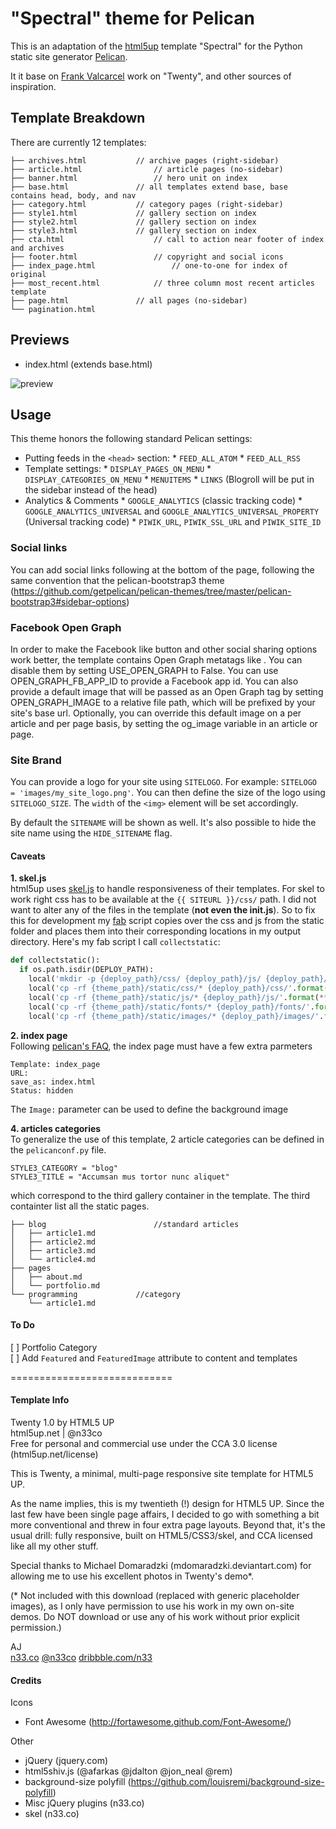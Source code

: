 "Spectral" theme for Pelican
===================================
This is an adaptation of the [html5up](html5up.net) template "Spectral" for the Python static site generator [Pelican](http://docs.getpelican.com/).

It it base on [Frank Valcarcel](http://frankvalcarcel.com) work on "Twenty", and other sources of inspiration.


## Template Breakdown

There are currently 12 templates:
```
├── archives.html 			// archive pages (right-sidebar)
├── article.html 				// article pages (no-sidebar)
├── banner.html 				// hero unit on index
├── base.html 				// all templates extend base, base contains head, body, and nav
├── category.html 			// category pages (right-sidebar)
├── style1.html 			// gallery section on index
├── style2.html 			// gallery section on index
├── style3.html 			// gallery section on index
├── cta.html 					// call to action near footer of index and archives
├── footer.html 				// copyright and social icons
├── index_page.html 				// one-to-one for index of original
├── most_recent.html 			// three column most recent articles template
├── page.html 				// all pages (no-sidebar)
└── pagination.html
```

## Previews
 - index.html (extends base.html)

![preview](preview.png "preview")

## Usage

This theme honors the following standard Pelican settings:

* Putting feeds in the `<head>` section:
        * `FEED_ALL_ATOM`
        * `FEED_ALL_RSS`
* Template settings:
        * `DISPLAY_PAGES_ON_MENU`
        * `DISPLAY_CATEGORIES_ON_MENU`
        * `MENUITEMS`
        * `LINKS` (Blogroll will be put in the sidebar instead of the head)
* Analytics & Comments
        * `GOOGLE_ANALYTICS` (classic tracking code)
        * `GOOGLE_ANALYTICS_UNIVERSAL` and `GOOGLE_ANALYTICS_UNIVERSAL_PROPERTY` (Universal tracking code)
        * `PIWIK_URL`, `PIWIK_SSL_URL` and `PIWIK_SITE_ID`

### Social links
You can add social links following at the bottom of the page, following the same convention that the pelican-bootstrap3 theme (https://github.com/getpelican/pelican-themes/tree/master/pelican-bootstrap3#sidebar-options)

### Facebook Open Graph

In order to make the Facebook like button and other social sharing options work better, the template contains Open Graph metatags like <meta property="og:type" content="article"/>. You can disable them by setting USE_OPEN_GRAPH to False. You can use OPEN_GRAPH_FB_APP_ID to provide a Facebook app id. You can also provide a default image that will be passed as an Open Graph tag by setting OPEN_GRAPH_IMAGE to a relative file path, which will be prefixed by your site's base url. Optionally, you can override this default image on a per article and per page basis, by setting the og_image variable in an article or page.


### Site Brand

You can provide a logo for your site using `SITELOGO`. For example: `SITELOGO =
'images/my_site_logo.png'`. You can then define the size of the logo using
`SITELOGO_SIZE`. The `width` of the `<img>` element will be set accordingly.

By default the `SITENAME` will be shown as well. It's also possible to hide the site name using the `HIDE_SITENAME` flag.


#### Caveats
**1. skel.js**<br>
html5up uses [skel.js](https://github.com/n33/skel) to handle responsiveness of their templates. For skel to work right css has to be available at the `{{ SITEURL }}/css/` path. I did not want to alter any of the files in the template (**not even the init.js**). So to fix this for development my [fab](http://www.fabfile.org/) script copies over the css and js from the static folder and places them into their corresponding locations in my output directory.
Here's my fab script I call `collectstatic`:

```python
def collectstatic():
  if os.path.isdir(DEPLOY_PATH):
    local('mkdir -p {deploy_path}/css/ {deploy_path}/js/ {deploy_path}/fonts/ {deploy_path}/images/'.format(**env))
    local('cp -rf {theme_path}/static/css/* {deploy_path}/css/'.format(**env))
    local('cp -rf {theme_path}/static/js/* {deploy_path}/js/'.format(**env))
    local('cp -rf {theme_path}/static/fonts/* {deploy_path}/fonts/'.format(**env))
    local('cp -rf {theme_path}/static/images/* {deploy_path}/images/'.format(**env))
```


**2. index page**<br>
Following [pelican's FAQ](http://docs.getpelican.com/en/3.6.3/faq.html#how-can-i-use-a-static-page-as-my-home-page), the index page must have a few extra parmeters

```
Template: index_page
URL:
save_as: index.html
Status: hidden
```

The `Image:` parameter can be used to define the background image


**4. articles categories**<br>
To generalize the use of this template, 2 article categories can be defined in the `pelicanconf.py` file.
```
STYLE3_CATEGORY = "blog"
STYLE3_TITLE = "Accumsan mus tortor nunc aliquet"
```
which correspond to the third gallery container in the template. The third containter list all the static pages.

```
├── blog						//standard articles
│   ├── article1.md
│   ├── article2.md
│   ├── article3.md
│   └── article4.md
├── pages
│   ├── about.md
│   └── portfolio.md
└── programming				//category
    └── article1.md
```

#### To Do
[ ] Portfolio Category<br>
[ ] Add `Featured` and `FeaturedImage` attribute to content and templates<br>


============================
#### Template Info
Twenty 1.0 by HTML5 UP<br>
html5up.net | @n33co<br>
Free for personal and commercial use under the CCA 3.0 license (html5up.net/license)


This is Twenty, a minimal, multi-page responsive site template for HTML5 UP.

As the name implies, this is my twentieth (!) design for HTML5 UP. Since the last
few have been single page affairs, I decided to go with something a bit more conventional
and threw in four extra page layouts. Beyond that, it's the usual drill: fully responsive,
built on HTML5/CSS3/skel, and CCA licensed like all my other stuff.

Special thanks to Michael Domaradzki (mdomaradzki.deviantart.com) for allowing me to
use his excellent photos in Twenty's demo*.

(* Not included with this download (replaced with generic placeholder images), as
I only have permission to use his work in my own on-site demos. Do NOT download
or use any of his work without prior explicit permission.)


AJ<br>
[n33.co](http://n33.co) [@n33co](http://twitter.com/n33co) [dribbble.com/n33](http://dribbble.com/n33)



#### Credits
Icons
 - Font Awesome (http://fortawesome.github.com/Font-Awesome/)

Other
 - jQuery (jquery.com)
 - html5shiv.js (@afarkas @jdalton @jon_neal @rem)
 - background-size polyfill (https://github.com/louisremi/background-size-polyfill)
 - Misc jQuery plugins (n33.co)
 - skel (n33.co)
